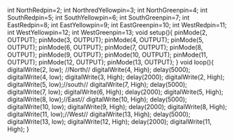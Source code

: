 int NorthRedpin=2;
int NorthredYellowpin=3;
int NorthGreenpin=4;
int SouthRedpin=5;
int SouthYellowpin=6;
int SouthGreenpin=7;
int EastRedpin=8;
int EastYellowpin=9;
int EastGreenpin=10;
int WestRedpin=11;
int WestYellowpin=12;
int WestGreenpin=13;
void setup(){
pinMode(2, OUTPUT);
pinMode(3, OUTPUT);
pinMode(4, OUTPUT);
pinMode(5, OUTPUT);
pinMode(6, OUTPUT);
pinMode(7, OUTPUT);
pinMode(8, OUTPUT);
pinMode(9, OUTPUT);
pinMode(10, OUTPUT);
pinMode(11, OUTPUT);
pinMode(12, OUTPUT);
pinMode(13, OUTPUT);
}
void loop(){
digitalWrite(2, low); //North//
digitalWrite(4, High);
delay(5000);
digitalWrite(4, low);
digitalWrite(3, High);
delay(2000);
digitalWrite(2, High);
digitalWrite(5, low);//south//
digitalWrite(7, High);
delay(5000);
digitalWrite(7, low);
digitalWrite(6, High);
delay(2000);
digitalWrite(5, High);
digitalWrite(8, low);//East//
digitalWrite(10, High);
delay(5000);
digitalWrite(10, low);
digitalWrite(9, High);
delay(2000);
digitalWrite(8, High);
digitalWrite(11, low);//West//
digitalWrite(13, High);
delay(5000);
digitalWrite(13, low);
digitalWrite(12, High);
delay(2000);
digitalWrite(11, High);
}



